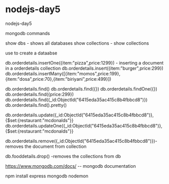 # nodejs-day5
nodejs-day5  

mongodb commands


show dbs  - shows all databases
show collections - show collections

use <name of the db>  to create a dataabse

db.orderdetails.insertOne({item:"pizza",price:1299})  - inserting a document in a orderdetails collection
db.orderdetails.insert({item:"burger",price:299})  
db.orderdetails.insertMany([{item:"momos",price:199},{item:"dosa",price:70},{item:"biriyani",price:499}])

db.orderdetails.find()
db.orderdetails.find({}) 
db.orderdetails.findOne({})
 db.orderdetails.find({price:299})
db.orderdetails.find({_id:ObjectId("6415eda35ac415c8b4fbbcd8")})
db.orderdetails.find().pretty()

db.orderdetails.update({_id:ObjectId("6415eda35ac415c8b4fbbcd8")},{$set:{restaurant:"mcdonalds"}}
db.orderdetails.updateOne({_id:ObjectId("6415eda35ac415c8b4fbbcd8")},{$set:{restaurant:"mcdonalds"}}





 db.orderdetails.remove({_id:ObjectId("6415eda35ac415c8b4fbbcd8")})- removes the document from collection

db.fooddetails.drop() -removes the collections from db 


https://www.mongodb.com/docs/ -- mongodb documentation

npm install express mongodb nodemon





